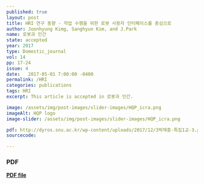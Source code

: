 ```yaml
---
published: true
layout: post
title: HRI 연구 동향 - 작업 수행을 위한 로봇 사용자 인터페이스를 중심으로
author: Joonhyung Kimg, Sanghyun Kim, and J.Park
name: 로봇과 인간
state: accepted
year: 2017
type: Domestic_journal
vol: 14
pp: 17-24
issue: 4
date:   2017-05-01 7:00:00 -0400
permalink: /HRI
categories: publications
tags: HRI
excerpt: This article is accepted in 로봇과 인간.

image: /assets/img/post-images/slider-images/HQP_icra.png
imageAlt: HQP logo
image-slider: /assets/img/post-images/slider-images/HQP_icra.png

pdf: http://dyros.snu.ac.kr/wp-content/uploads/2017/12/3박재흥-특집1교-3.pdf
sourcecode: 

---
```


### PDF 
[**PDF file**](http://dyros.snu.ac.kr/wp-content/uploads/2017/12/3박재흥-특집1교-3.pdf)

